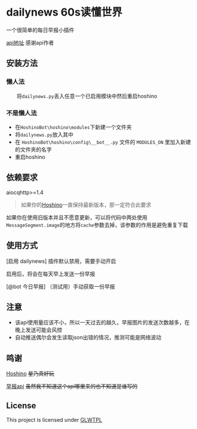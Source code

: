 # dailynews  60s读懂世界
一个很简单的每日早报小插件

[api地址](http://dwz.2xb.cn/zaob) 感谢api作者
## 安装方法
### 懒人法
&emsp;&emsp;将`dailynews.py`丢入任意一个已启用模块中然后重启hoshino
### 不是懒人法
* 在`HoshinoBot\hoshino\modules`下新建一个文件夹
* 将`dailynews.py`放入其中
* 在 `HoshinoBot\hoshino\config\__bot__.py` 文件的 `MODULES_ON` 里加入新建的文件夹的名字
* 重启hoshino
## 依赖要求
aiocqhttp>=1.4
>如果你的[Hoshino](https://github.com/Ice-Cirno/HoshinoBot)一直保持最新版本，那一定符合此要求

如果你在使用旧版本并且不愿意更新，可以将代码中两处使用`MessageSegment.image`的地方将`cache`参数去掉，该参数的作用是避免重复下载
## 使用方式
[启用 dailynews] 插件默认禁用，需要手动开启

启用后，将会在每天早上发送一份早报

[@bot 今日早报] （测试用）手动获取一份早报
## 注意
* 该api使用量应该不小，所以一天过去的越久，早报图片的发送次数越多，在晚上发送可能会风控
* 自动推送偶尔会发生读取json出错的情况，推测可能是网络波动
## 鸣谢
[Hoshino](https://github.com/Ice-Cirno/HoshinoBot) <s>星乃真好玩</s>

[早报api](http://dwz.2xb.cn/zaob) <s>虽然我不知道这个api哪里来的也不知道是谁写的</s>
## License
This project is licensed under [GLWTPL](https://github.com/me-shaon/GLWTPL/blob/master/LICENSE)
